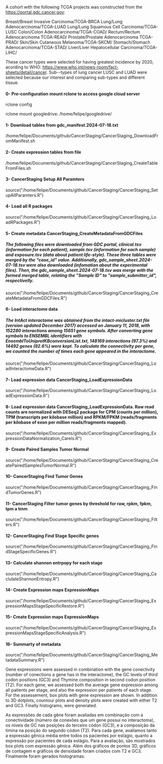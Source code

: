 A cohort with the following TCGA projects was constructed from the https://portal.gdc.cancer.gov: 

Breast/Breast Invasive Carcinoma/TCGA-BRCA
Lung/Lung Adenocarcinoma/TCGA-LUAD
Lung/Lung Squamous Cell Carcinoma/TCGA-LUSC
Colon/Colon Adenocarcinoma/TCGA-COAD/
Rectum/Rectum Adenocarcinoma TCGA-READ/
Prostate/Prostate Adenocarcinoma TCGA-PRAD/
Skin/Skin Cutaneous Melanoma/TCGA-SKCM/
Stomach/Stomach Adenocarcinoma/TCGA-STAD/
Liver/Liver Hepatocellular Carcinoma/TCGA-LIHC/

These cancer types were selected for having greatest incidence by 2020, acording to WHO: https://www.who.int/news-room/fact-sheets/detail/cancer. Sub--types of lung cancer LUSC and LUAD were selected because our interest and comparing sub-types and different tissue.

#### 0- Pre-configuration mount rclone to access google cloud server
rclone config                                       

rclone mount googledrive: /home/felipe/googledrive/ 

#### 1- Download tables from gdc_manifest.2024-07-18.txt
/home/felipe/Documents/github/CancerStaging/CancerStaging_DownloadFromManifest.sh

#### 2- Create expression tables from file
/home/felipe/Documents/github/CancerStaging/CancerStaging_CreateTableFromFiles.sh

#### 3- CancerStaging Setup All Paramters
source("/home/felipe/Documents/github/CancerStaging/CancerStaging_SetupAllParamters.R")

#### 4- Load all R packages
source("/home/felipe/Documents/github/CancerStaging/CancerStaging_LoadRPackages.R")

#### 5- Create metadata CancerStaging_CreateMetadataFromGDCFiles
##### The following files were downloaded from GDC portal, clinical.tsv (information for each patient), sample.tsv (information for each sample) and exposure.tsv (data about patient life-style). These three tables were merged by the "case_id" value. Additionally, gdc_sample_sheet.2024-07-18.tsv were also downloaded (infomation about the experimental files). Then, the gdc_sample_sheet.2024-07-18.tsv was merge with the formed merged table, relating the "Sample ID" to "sample_submitter_id", respectivelly. 
source("/home/felipe/Documents/github/CancerStaging/CancerStaging_CreateMetadataFromGDCFiles.R")

#### 6- Load interactome data
##### The IntAct interactome was obtained from the intact-micluster.txt file (version updated December 2017) accessed on January 11, 2018, with 152280 interactions among 15651 gene symbols. After converting gene symbols to ENSEMBL identifiers with EnsemblToUniprotKBconversionList.txt, 148169 interactions (97.3%) and 14492 genes (92.6%) were kept. To calculate the connectivity per gene, we counted the number of times each gene appeared in the interactome. 
source("/home/felipe/Documents/github/CancerStaging/CancerStaging_LoadInteractomeData.R")

#### 7- Load expression data CancerStaging_LoadExpressionData
source("/home/felipe/Documents/github/CancerStaging/CancerStaging_LoadExpressionData.R")

#### 8- Load expression data CancerStaging_LoadExpressionData. Raw read counts are normalized with DESeq2 package for CPM (counts per million), TPM (transcripts per kilobase million) and RPKM/FPKM (reads/fragments per kilobase of exon per million reads/fragments mapped).
source("/home/felipe/Documents/github/CancerStaging/CancerStaging_ExpressionDataNormalization_Carels.R")

#### 9- Create Paired Samples Tumor Normal
source("/home/felipe/Documents/github/CancerStaging/CancerStaging_CreatePairedSamplesTumorNormal.R")

#### 10- CancerStaging Find Tumor Genes
source("/home/felipe/Documents/github/CancerStaging/CancerStaging_FindTumorGenes.R")

#### 11- CancerStaging Filter tumor genes by threshold for raw, rpkm, fpkm, tpm a tmm
source("/home/felipe/Documents/github/CancerStaging/CancerStaging_Filters.R")

#### 12- CancerStaging Find Stage Specific genes
source("/home/felipe/Documents/github/CancerStaging/CancerStaging_FindStageSpecificGenes.R")

#### 13- Calculate shannon entrpopy for each stage
source("/home/felipe/Documents/github/CancerStaging/CancerStaging_CaclulateShannonEntropy.R")

#### 14- Create Expression maps ExpressionMaps
source("/home/felipe/Documents/github/CancerStaging/CancerStaging_ExpressionMapsStageSpecificRestore.R")

#### 15- Create Expression maps ExpressionMaps
source("/home/felipe/Documents/github/CancerStaging/CancerStaging_ExpressionMapsStageSpecificAnalysis.R")

#### 16- Summarty of metadata
source("/home/felipe/Documents/github/CancerStaging/CancerStaging_MetadataSummary.R")

Gene expressions were assessed in combination with the gene conectivity (number of conections a gene has in the interactome), the GC levels of third codon positions (GC3) and Thymine composition in second codon position (T2). For each gene, we assessed both the average gene expression among all patients per stage, and also the expression per patients of each stage. For the assessement, box plots with gene expression are shown. In addition to 3D dotplots, countour plots and density plots were created with either T2 and GC3. Finally histograms, were generated.

As expressões de cada gêne foram avaliadas em combinação com a conectividade (número de conexões que um gene possui no interactoma), os níveis de GC nas posições do terceiro códon (GC3), e a composição da timina na posição do segundo códon (T2). Para cada gene, avaliamos tanto a expressão gênica média entre todos os pacientes por estágio, quanto a expressão por pacientes de cada estágio. Para a avaliação, são mostrados box plots com expressão gênica. Além dos gráficos de pontos 3D, gráficos de contagem e gráficos de densidade foram criados com T2 e GC3. Finalmente foram gerados histogramas.
